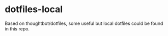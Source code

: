 # dotfiles-local

Based on thoughtbot/dotfiles, some useful but local dotfiles could be found in this repo.
